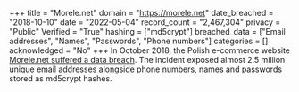 +++
title = "Morele.net"
domain = "https://morele.net"
date_breached = "2018-10-10"
date = "2022-05-04"
record_count = "2,467,304"
privacy = "Public"
Verified = "True"
hashing = ["md5crypt"]
breached_data = ["Email addresses", "Names", "Passwords", "Phone numbers"]
categories = []
acknowledged = "No"
+++
In October 2018, the Polish e-commerce website <a href="https://niebezpiecznik.pl/post/morele-potwierdza-ze-wykradziono-dane-klientow/" target="_blank" rel="noopener">Morele.net suffered a data breach</a>. The incident exposed almost 2.5 million unique email addresses alongside phone numbers, names and passwords stored as md5crypt hashes.
